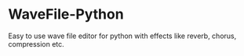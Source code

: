 # WaveFile-Python
Easy to use wave file editor for python with effects like reverb, chorus, compression etc.
